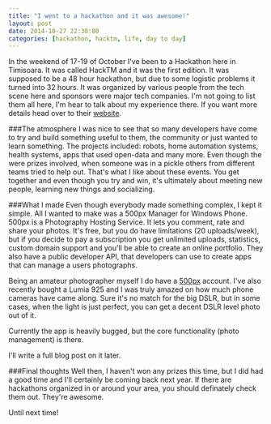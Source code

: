 ```yaml
---
title: "I went to a hackathon and it was awesome!"
layout: post
date: 2014-10-27 22:30:00
categories: [hackathon, hacktm, life, day to day]
---
```


In the weekend of 17-19 of October I've been to a Hackathon here in Timisoara. It was called HackTM and it was the first edition. It was supposed to be a 48 hour hackathon, but due to some logistic problems it turned into 32 hours. It was organized by various people from the tech scene here and sponsors were major tech companies. I'm not going to list them all here, I'm hear to talk about my experience there. If you want more details head over to their [website][hacktm.ro].

###The atmosphere
I was nice to see that so many developers have come to try and build something useful to them, the community or just wanted to learn something. The projects included: robots, home automation systems, health systems, apps that used open-data and many more. Even though the were prizes involved, when someone was in a pickle others from different teams tried to help out. That's what I like about these events. You get together and even though you try and win, it's ultimately about meeting new people, learning new things and socializing.

###What I made
Even though everybody made something complex, I kept it simple. All I wanted to make was a 500px Manager for Windows Phone. 500px is a Photography Hosting Service. It lets you comment, rate and share your photos. It's free, but you do have limitations (20 uploads/week), but if you decide to pay a subscription you get unlimited uploads, statistics, custom domain support and you'll be able to create an online portfolio. They also have a public developer API, that developers can use to create apps that can manage a users photographs.

Being an amateur photographer myself I do have a [500px][500px.com] account. I've also recently bought a Lumia 925 and I was truly amazed on how much phone cameras have came along. Sure it's no match for the big DSLR, but in some cases, when the light is just perfect, you can get a decent DSLR level photo out of it.

Currently the app is heavily bugged, but the core functionality (photo management) is there.

I'll write a full blog post on it later.

###Final thoughts
Well then, I haven't won any prizes this time, but I did had a good time and I'll certainly be coming back next year. If there are hackathons organized in or around your area, you should definately check them out. They're awesome.

Until next time!

[hacktm.ro]: http://hacktm.ro/
[500px.com]: http://500px.com/RobertIagar
